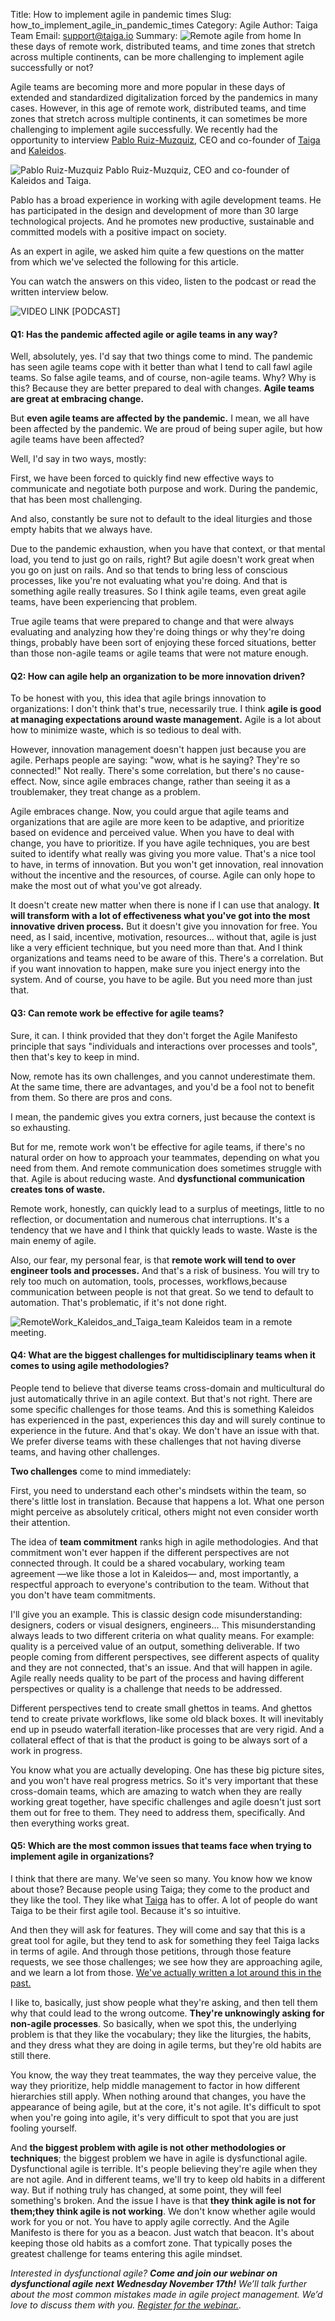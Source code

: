 Title: How to implement agile in pandemic times
Slug: how_to_implement_agile_in_pandemic_times 
Category: Agile
Author: Taiga Team
Email: support@taiga.io
Summary: ![Remote agile from home](/images/2021-11-04_how_to_implement_agile_in_pandemic_times/kiri_myfunnyandy2.jpeg) In these days of remote work, distributed teams, and time zones that stretch across multiple continents, can be more challenging to implement agile successfully or not?



Agile teams are becoming more and more popular in these days of extended and standardized digitalization forced by the pandemics in many cases. However, in this age of remote work, distributed teams, and time zones that stretch across multiple continents, it can sometimes be more challenging to implement agile successfully. We recently had the opportunity to interview [Pablo Ruiz-Muzquiz](https://kaleidos.net/kaleiders/761CEC), CEO and co-founder of [Taiga](https://www.taiga.io/easyagile) and [Kaleidos](https://kaleidos.net/). 

 
![Pablo Ruiz-Muzquiz](/images/2021-11-04_how_to_implement_agile_in_pandemic_times/Pablo_Ruiz_Muzquiz_2.jpg)
Pablo Ruiz-Muzquiz, CEO and co-founder of Kaleidos and Taiga.

Pablo has a broad experience in working with agile development teams. He has participated in the design and development of more than 30 large technological projects. And he promotes new productive, sustainable and committed models with a positive impact on society. 

As an expert in agile, we asked him quite a few questions on the matter from which we've selected the following for this article. 

You can watch the answers on this video, listen to the podcast or read the written interview below.  

![VIDEO LINK](https://youtu.be/TL802DBHgzw)
[PODCAST]

#### **Q1: Has the pandemic affected agile or agile teams in any way?**
Well, absolutely, yes. I'd say that two things come to mind. The pandemic has seen agile teams cope with it better than what I tend to call fawl agile teams. So false agile teams, and of course, non-agile teams. Why? Why is this? Because they are better prepared to deal with changes. **Agile teams are great at embracing change.**

But **even agile teams are affected by the pandemic.** I mean, we all have been affected by the pandemic. We are proud of being super agile, but how agile teams have been affected?  

Well, I'd say in two ways, mostly:

First, we have been forced to quickly find new effective ways to communicate and negotiate both purpose and work. During the pandemic, that has been most challenging. 

And also, constantly be sure not to default to the ideal liturgies and those empty habits that we always have. 

Due to the pandemic exhaustion, when you have that context, or that mental load, you tend to just go on rails, right? But agile doesn't work great when you go on just on rails.  And so that tends to bring less of conscious processes, like you're not evaluating what you're doing. And that is something agile really treasures. So I think agile teams, even great agile teams, have been experiencing that problem. 

True agile teams that were prepared to change and that were always evaluating and analyzing how they're doing things or why they're doing things, probably have been sort of enjoying these forced situations, better than those non-agile teams or agile teams that were not mature enough.



#### **Q2: How can agile help an organization to be more innovation driven?**
To be honest with you, this idea that agile brings innovation to organizations:  I don't think that's true, necessarily true. I think **agile is good at managing expectations around waste management.** Agile is a lot about how to minimize waste, which is so tedious to deal with. 

However,  innovation management doesn't happen just because you are agile. Perhaps people are saying: "wow, what is he saying? They're so connected!" Not really. There's some correlation, but there's no cause-effect. Now, since agile embraces change, rather than seeing it as a troublemaker, they treat change as a problem.

Agile embraces change. Now, you could argue that agile teams and organizations that are agile are more keen to be adaptive, and prioritize based on evidence and perceived value. When you have to deal with change, you have to prioritize. If you have agile techniques, you are best suited to identify what really was giving you more value. That's a nice tool to have, in terms of innovation. But you won't get innovation, real innovation without the incentive and the resources, of course. Agile can only hope to make the most out of what you've got already. 

It doesn't create new matter when there is none if I can use that analogy. **It will transform with a lot of effectiveness what you've got into the most innovative driven process.** But it doesn't give you innovation for free. You need, as I said, incentive, motivation, resources... without that, agile is just like a very efficient technique, but you need more than that. And I think organizations and teams need to be aware of this. There's a correlation. But if you want innovation to happen, make sure you inject energy into the system. And of course, you have to be agile. But you need more than just that.


#### **Q3: Can remote work be effective for agile teams?**
Sure, it can. I think provided that they don't forget the Agile Manifesto principle that says "individuals and interactions over processes and tools", then that's key to keep in mind. 

Now, remote has its own challenges, and you cannot underestimate them. At the same time, there are advantages, and you'd be a fool not to benefit from them. So there are pros and cons.

I mean, the pandemic gives you extra corners, just because the context is so exhausting. 

But for me, remote work won't be effective for agile teams, if there's no natural order on how to approach your teammates, depending on what you need from them. And remote communication does sometimes struggle with that. Agile is about reducing waste. And **dysfunctional communication creates tons of waste.**

Remote work, honestly, can quickly lead to a surplus of meetings, little to no reflection, or documentation and numerous chat interruptions. It's a tendency that we have and I think that quickly leads to waste. Waste is the main enemy of agile.

Also, our fear, my personal fear, is that **remote work will tend to over engineer tools and processes.** And that's a risk of business. You will try to rely too much on automation, tools, processes, workflows,because communication between people is not that great. So we tend to default to automation. That's problematic, if it's not done right.

![RemoteWork_Kaleidos_and_Taiga_team](/images/2021-11-04_how_to_implement_agile_in_pandemic_times/RemoteWork_Kaleidos_and_Taiga_team.jpg)
Kaleidos team in a remote meeting. 


#### **Q4: What are the biggest challenges for multidisciplinary teams when it comes to using agile methodologies?**
People tend to believe that diverse teams cross-domain and multicultural do just automatically thrive in an agile context. But that's not right. There are some specific challenges for those teams. And this is something Kaleidos has experienced in the past, experiences this day and will surely continue to experience in the future. And that's okay. We don't have an issue with that. We prefer diverse teams with these challenges that not having diverse teams, and having other challenges. 

**Two challenges** come to mind immediately: 

First, you need to understand each other's mindsets within the team, so there's little lost in translation. Because that happens a lot. What one person might perceive as absolutely critical, others might not even consider worth their attention. 

The idea of **team commitment** ranks high in agile methodologies. And that commitment won't ever happen if the different perspectives are not connected through. It could be a shared vocabulary, working team agreement —we like those a lot in Kaleidos— and, most importantly, a respectful approach to everyone's contribution to the team. Without that you don't have team commitments.

I'll give you an example. This is classic design code misunderstanding: designers, coders or visual designers, engineers... This misunderstanding always leads to two different criteria on what quality means. For example: quality is a perceived value of an output, something deliverable. If two people coming from different perspectives, see different aspects of quality and they are not connected, that's an issue. And that will happen in agile. Agile really needs quality to be part of the process and having different perspectives or quality is a challenge that needs to be addressed.


Different perspectives tend to create small ghettos in teams. And ghettos tend to create private workflows, like some old black boxes. It will inevitably end up in pseudo waterfall iteration-like processes that are very rigid. And a collateral effect of that is that the product is going to be always sort of a work in progress.

You know what you are actually developing. One has these big picture sites, and you won't have real progress metrics. So it's very important that these cross-domain teams, which are amazing to watch when they are really working great together, have specific challenges and agile doesn't just sort them out for free to them. They need to address them, specifically. And then everything works great.



#### **Q5: Which are the most common issues that teams face when trying to implement agile in organizations?**
I think that there are many. We've seen so many. You know how we know about those? Because people using Taiga; they come to the product and they like the tool. They like what [Taiga](https://www.taiga.io/) has to offer. A lot of people do want Taiga to be their first agile tool. Because it's so intuitive. 

And then they will ask for features. They will come and say that this is a great tool for agile, but they tend to ask for something they feel Taiga lacks in terms of agile. And through those petitions, through those feature requests, we see those challenges; we see how they are approaching agile, and we learn a lot from those. [We've actually written a lot around this in the past.](https://www.linkedin.com/pulse/four-agile-antipatterns-big-fat-lie-pablo-ruiz-m%C3%BAzquiz/?articleId=6658993096002457601) 

I like to, basically, just show people what they're asking, and then tell them why that could lead to the wrong outcome. **They're unknowingly asking for non-agile processes**. So basically, when we spot this, the underlying problem is that they like the vocabulary; they like the liturgies, the habits, and they dress what they are doing in agile terms, but they're old habits are still there. 

You know, the way they treat teammates, the way they perceive value, the way they prioritize, help middle management to factor in how different hierarchies still apply. When nothing around that changes, you have the appearance of being agile, but at the core, it's not agile. It's difficult to spot when you're going into agile, it's very difficult to spot that you are just fooling yourself. 

And **the biggest problem with agile is not other methodologies or techniques**; the biggest problem we have in agile is dysfunctional agile. Dysfunctional agile is terrible. It's people believing they're agile when they are not agile. And in different teams, we'll try to keep old habits in a different way. But if nothing truly has changed, at some point, they will feel something's broken. And the issue I have is that **they think agile is not for them;they think agile is not working**. We don't know whether agile would work for you or not. You have to apply agile correctly. And the Agile Manifesto is there for you as a beacon. Just watch that beacon. It's about keeping those old habits as a comfort zone. That typically poses the greatest challenge for teams entering this agile mindset. 



*Interested in dysfunctional agile? **Come and join our webinar on dysfunctional agile next Wednesday November 17th!** We’ll talk further about the most common mistakes made in agile project management. We’d love to discuss them with you. [Register for the webinar.](https://www.eventbrite.es/e/typical-mistakes-in-agile-project-management-registration-201528265467).*